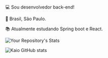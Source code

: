 :computer: Sou desenvolvedor back-end!

:house_with_garden: Brasil, São Paulo.

:books: Atualmente estudando Spring boot e React.

![Your Repository's Stats](https://github-readme-stats.vercel.app/api/top-langs/?username=KaioFAnjos&theme=blue-green)

![Kaio GitHub stats](https://github-readme-stats.vercel.app/api?username=KaioFAnjos&show_icons=true&theme=radical)

